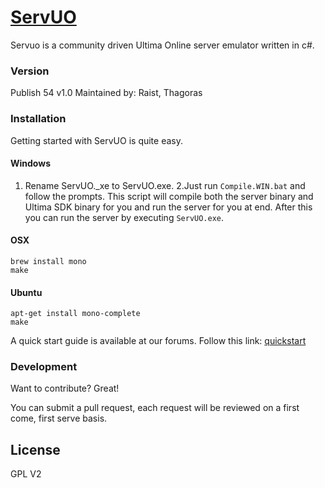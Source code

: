 # [ServUO]

Servuo is a community driven Ultima Online server emulator written in c#.


### Version
Publish 54 v1.0
Maintained by:
   Raist,
   Thagoras

### Installation

Getting started with ServUO is quite easy.

#### Windows
1. Rename ServUO._xe to ServUO.exe.
2.Just run `Compile.WIN.bat` and follow the prompts. This script will compile both the server binary and Ultima SDK binary for you and run the server for you at end. After this you can run the server by executing `ServUO.exe`.

#### OSX
`brew install mono`  
`make`

#### Ubuntu
`apt-get install mono-complete`  
`make`

A quick start guide is available at our forums. Follow this link: [quickstart]

### Development

Want to contribute? Great!

You can submit a pull request, each request will be reviewed on a first come, first serve basis.

License
----

GPL V2




   [ServUO]: <https://servuo.com>
   [quickstart]: <https://www.servuo.com/tutorials/getting-started-with-servuo.2/>
